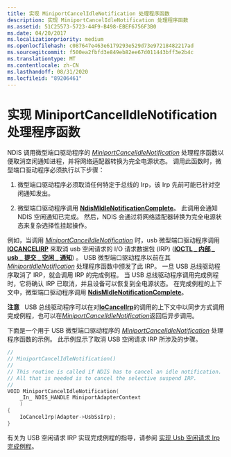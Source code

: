 ```yaml
---
title: 实现 MiniportCancelIdleNotification 处理程序函数
description: 实现 MiniportCancelIdleNotification 处理程序函数
ms.assetid: 51C25573-5723-44F9-B498-EBEF6756F3B0
ms.date: 04/20/2017
ms.localizationpriority: medium
ms.openlocfilehash: c087647e463e6179293e529d73e97218482217ad
ms.sourcegitcommit: f500ea2fbfd3e849eb82ee67d011443bff3e2b4c
ms.translationtype: MT
ms.contentlocale: zh-CN
ms.lasthandoff: 08/31/2020
ms.locfileid: "89206461"
---
```

# <a name="implementing-a-miniportcancelidlenotification-handler-function"></a>实现 MiniportCancelIdleNotification 处理程序函数


NDIS 调用微型端口驱动程序的 [*MiniportCancelIdleNotification*](/windows-hardware/drivers/ddi/ndis/nc-ndis-miniport_cancel_idle_notification) 处理程序函数以便取消空闲通知进程，并将网络适配器转换为完全电源状态。 调用此函数时，微型端口驱动程序必须执行以下步骤：

1.  微型端口驱动程序必须取消任何特定于总线的 Irp，该 Irp 先前可能已针对空闲通知发出。

2.  微型端口驱动程序调用 [**NdisMIdleNotificationComplete**](/windows-hardware/drivers/ddi/ndis/nf-ndis-ndismidlenotificationcomplete)。 此调用会通知 NDIS 空闲通知已完成。 然后，NDIS 会通过将网络适配器转换为完全电源状态来复杂选择性挂起操作。

例如，当调用 [*MiniportCancelIdleNotification*](/windows-hardware/drivers/ddi/ndis/nc-ndis-miniport_cancel_idle_notification) 时，usb 微型端口驱动程序调用 [**IOCANCELIRP**](/windows-hardware/drivers/ddi/wdm/nf-wdm-iocancelirp) 来取消 usb 空闲请求的 I/O 请求数据包 (IRP)  ([**IOCTL \_ 内部 \_ usb \_ 提交 \_ 空闲 \_ 通知**](/windows-hardware/drivers/ddi/usbioctl/ni-usbioctl-ioctl_internal_usb_submit_idle_notification)) 。 USB 微型端口驱动程序以前在其 [*MiniportIdleNotification*](/windows-hardware/drivers/ddi/ndis/nc-ndis-miniport_idle_notification) 处理程序函数中颁发了此 IRP。 一旦 USB 总线驱动程序取消了 IRP，就会调用 IRP 的完成例程。 当 USB 总线驱动程序调用完成例程时，它将确认 IRP 已取消，并且设备可以恢复到全电源状态。 在完成例程的上下文中，微型端口驱动程序调用 [**NdisMIdleNotificationComplete**](/windows-hardware/drivers/ddi/ndis/nf-ndis-ndismidlenotificationcomplete)。

**注意**   USB 总线驱动程序可以在对[**IoCancelIrp**](/windows-hardware/drivers/ddi/wdm/nf-wdm-iocancelirp)的调用的上下文中以同步方式调用完成例程，也可以在[*MiniportCancelIdleNotification*](/windows-hardware/drivers/ddi/ndis/nc-ndis-miniport_cancel_idle_notification)返回后异步调用。

 

下面是一个用于 USB 微型端口驱动程序的 [*MiniportCancelIdleNotification*](/windows-hardware/drivers/ddi/ndis/nc-ndis-miniport_cancel_idle_notification) 处理程序函数的示例。 此示例显示了取消 USB 空闲请求 IRP 所涉及的步骤。

```C++
//
// MiniportCancelIdleNotification()
//
// This routine is called if NDIS has to cancel an idle notification.
// All that is needed is to cancel the selective suspend IRP.
//
VOID MiniportCancelIdleNotification(
    _In_ NDIS_HANDLE MiniportAdapterContext
    )
{
    IoCancelIrp(Adapter->UsbSsIrp);
}
```

有关为 USB 空闲请求 IRP 实现完成例程的指导，请参阅 [实现 Usb 空闲请求 Irp 完成例程](implementing-a-usb-idle-request-irp-completion-routine.md)。

 

